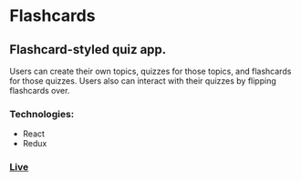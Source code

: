 # Flashcards

## Flashcard-styled quiz app. 
Users can create their own topics, quizzes for those topics, and flashcards for those quizzes. Users also can interact with their quizzes by flipping flashcards over.

### Technologies: 
* React
* Redux

### [Live](https://flashcards-redux-codecademy.netlify.app/)
